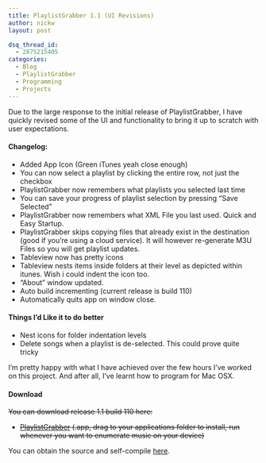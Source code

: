 ```yaml
---
title: PlaylistGrabber 1.1 (UI Revisions)
author: nickw
layout: post

dsq_thread_id:
  - 2875215405
categories:
  - Blog
  - PlaylistGrabber
  - Programming
  - Projects
---
```


Due to the large response to the initial release of PlaylistGrabber, I have quickly revised some of the UI and functionality to bring it up to scratch with user expectations.

#### Changelog:

  * Added App Icon (Green iTunes yeah close enough)
  * You can now select a playlist by clicking the entire row, not just the checkbox
  * PlaylistGrabber now remembers what playlists you selected last time
  * You can save your progress of playlist selection by pressing &#8220;Save Selected&#8221;
  * PlaylistGrabber now remembers what XML File you last used. Quick and Easy Startup.
  * PlaylistGrabber skips copying files that already exist in the destination (good if you&#8217;re using a cloud service). It will however re-generate M3U Files so you will get playlist updates.
  * Tableview now has pretty icons
  * Tableview nests items inside folders at their level as depicted within itunes. Wish i could indent the icon too.
  * &#8220;About&#8221; window updated.
  * Auto build incrementing (current release is build 110)
  * Automatically quits app on window close.

#### Things I&#8217;d Like it to do better

  * Nest icons for folder indentation levels
  * Delete songs when a playlist is de-selected. This could prove quite tricky

I&#8217;m pretty happy with what I have achieved over the few hours I&#8217;ve worked on this project. And after all, I&#8217;ve learnt how to program for Mac OSX.

#### Download

~~You can download release 1.1 build 110 here:~~

  * ~~[PlaylistGrabber][1] (.app, drag to your applications folder to install, run whenever you want to enumerate music on your device)~~


You can obtain the source and self-compile [here](https://github.com/nickw444/playlist-grabber).

[1]: http://cdn.nickwhyte.com/static/2014/07/PlaylistGrabber1.zip